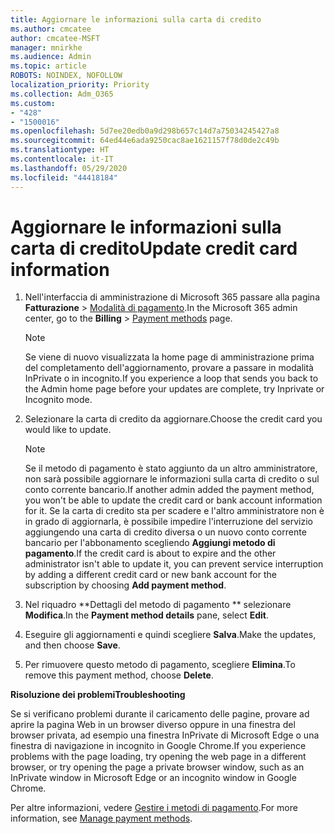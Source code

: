 ```yaml
---
title: Aggiornare le informazioni sulla carta di credito
ms.author: cmcatee
author: cmcatee-MSFT
manager: mnirkhe
ms.audience: Admin
ms.topic: article
ROBOTS: NOINDEX, NOFOLLOW
localization_priority: Priority
ms.collection: Adm_O365
ms.custom:
- "428"
- "1500016"
ms.openlocfilehash: 5d7ee20edb0a9d298b657c14d7a75034245427a8
ms.sourcegitcommit: 64ed44e6ada9250cac8ae1621157f78d0de2c49b
ms.translationtype: HT
ms.contentlocale: it-IT
ms.lasthandoff: 05/29/2020
ms.locfileid: "44418184"
---
```

# <a name="update-credit-card-information"></a><span data-ttu-id="43955-102">Aggiornare le informazioni sulla carta di credito</span><span class="sxs-lookup"><span data-stu-id="43955-102">Update credit card information</span></span>

1. <span data-ttu-id="43955-103">Nell'interfaccia di amministrazione di Microsoft 365 passare alla pagina **Fatturazione** \> [Modalità di pagamento](https://go.microsoft.com/fwlink/p/?linkid=2018806).</span><span class="sxs-lookup"><span data-stu-id="43955-103">In the Microsoft 365 admin center, go to the **Billing** \> [Payment methods](https://go.microsoft.com/fwlink/p/?linkid=2018806) page.</span></span>

    > [!NOTE]
    > <span data-ttu-id="43955-104">Se viene di nuovo visualizzata la home page di amministrazione prima del completamento dell'aggiornamento, provare a passare in modalità InPrivate o in incognito.</span><span class="sxs-lookup"><span data-stu-id="43955-104">If you experience a loop that sends you back to the Admin home page before your updates are complete, try Inprivate or Incognito mode.</span></span>
  
2. <span data-ttu-id="43955-105">Selezionare la carta di credito da aggiornare.</span><span class="sxs-lookup"><span data-stu-id="43955-105">Choose the credit card you would like to update.</span></span>

    > [!NOTE]
    > <span data-ttu-id="43955-106">Se il metodo di pagamento è stato aggiunto da un altro amministratore, non sarà possibile aggiornare le informazioni sulla carta di credito o sul conto corrente bancario.</span><span class="sxs-lookup"><span data-stu-id="43955-106">If another admin added the payment method, you won't be able to update the credit card or bank account information for it.</span></span> <span data-ttu-id="43955-107">Se la carta di credito sta per scadere e l'altro amministratore non è in grado di aggiornarla, è possibile impedire l'interruzione del servizio aggiungendo una carta di credito diversa o un nuovo conto corrente bancario per l'abbonamento scegliendo **Aggiungi metodo di pagamento**.</span><span class="sxs-lookup"><span data-stu-id="43955-107">If the credit card is about to expire and the other administrator isn't able to update it, you can prevent service interruption by adding a different credit card or new bank account for the subscription by choosing **Add payment method**.</span></span>
  
3. <span data-ttu-id="43955-108">Nel riquadro \*\*Dettagli del metodo di pagamento \*\* selezionare **Modifica**.</span><span class="sxs-lookup"><span data-stu-id="43955-108">In the **Payment method details** pane, select **Edit**.</span></span>

4. <span data-ttu-id="43955-109">Eseguire gli aggiornamenti e quindi scegliere **Salva**.</span><span class="sxs-lookup"><span data-stu-id="43955-109">Make the updates, and then choose **Save**.</span></span>

5. <span data-ttu-id="43955-110">Per rimuovere questo metodo di pagamento, scegliere **Elimina**.</span><span class="sxs-lookup"><span data-stu-id="43955-110">To remove this payment method, choose **Delete**.</span></span>

<span data-ttu-id="43955-111">**Risoluzione dei problemi**</span><span class="sxs-lookup"><span data-stu-id="43955-111">**Troubleshooting**</span></span>

<span data-ttu-id="43955-112">Se si verificano problemi durante il caricamento delle pagine, provare ad aprire la pagina Web in un browser diverso oppure in una finestra del browser privata, ad esempio una finestra InPrivate di Microsoft Edge o una finestra di navigazione in incognito in Google Chrome.</span><span class="sxs-lookup"><span data-stu-id="43955-112">If you experience problems with the page loading, try opening the web page in a different browser, or try opening the page a private browser window, such as an InPrivate window in Microsoft Edge or an incognito window in Google Chrome.</span></span> 

<span data-ttu-id="43955-113">Per altre informazioni, vedere [Gestire i metodi di pagamento](https://docs.microsoft.com/microsoft-365/commerce/billing-and-payments/manage-payment-methods).</span><span class="sxs-lookup"><span data-stu-id="43955-113">For more information, see [Manage payment methods](https://docs.microsoft.com/microsoft-365/commerce/billing-and-payments/manage-payment-methods).</span></span>